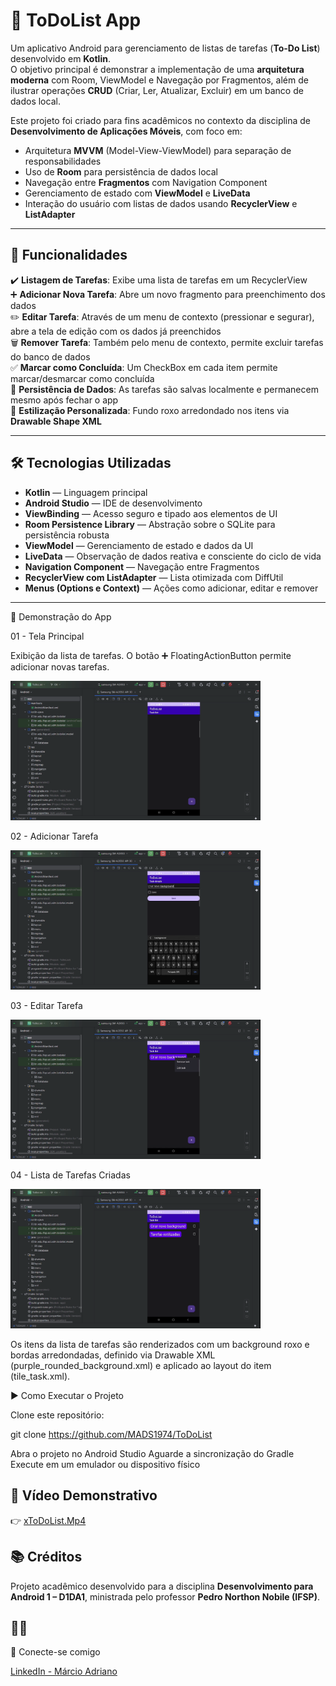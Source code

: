 # 📝 ToDoList App

Um aplicativo Android para gerenciamento de listas de tarefas (**To-Do List**) desenvolvido em **Kotlin**.  
O objetivo principal é demonstrar a implementação de uma **arquitetura moderna** com Room, ViewModel e Navegação por Fragmentos, além de ilustrar operações **CRUD** (Criar, Ler, Atualizar, Excluir) em um banco de dados local.

Este projeto foi criado para fins acadêmicos no contexto da disciplina de **Desenvolvimento de Aplicações Móveis**, com foco em:

- Arquitetura **MVVM** (Model-View-ViewModel) para separação de responsabilidades  
- Uso de **Room** para persistência de dados local  
- Navegação entre **Fragmentos** com Navigation Component  
- Gerenciamento de estado com **ViewModel** e **LiveData**  
- Interação do usuário com listas de dados usando **RecyclerView** e **ListAdapter**  

---

## 🚀 Funcionalidades

✔️ **Listagem de Tarefas**: Exibe uma lista de tarefas em um RecyclerView  
➕ **Adicionar Nova Tarefa**: Abre um novo fragmento para preenchimento dos dados  
✏️ **Editar Tarefa**: Através de um menu de contexto (pressionar e segurar), abre a tela de edição com os dados já preenchidos  
🗑️ **Remover Tarefa**: Também pelo menu de contexto, permite excluir tarefas do banco de dados  
✅ **Marcar como Concluída**: Um CheckBox em cada item permite marcar/desmarcar como concluída  
💾 **Persistência de Dados**: As tarefas são salvas localmente e permanecem mesmo após fechar o app  
🎨 **Estilização Personalizada**: Fundo roxo arredondado nos itens via **Drawable Shape XML**  

---

## 🛠 Tecnologias Utilizadas

- **Kotlin** — Linguagem principal  
- **Android Studio** — IDE de desenvolvimento  
- **ViewBinding** — Acesso seguro e tipado aos elementos de UI  
- **Room Persistence Library** — Abstração sobre o SQLite para persistência robusta  
- **ViewModel** — Gerenciamento de estado e dados da UI  
- **LiveData** — Observação de dados reativa e consciente do ciclo de vida  
- **Navigation Component** — Navegação entre Fragmentos  
- **RecyclerView com ListAdapter** — Lista otimizada com DiffUtil  
- **Menus (Options e Context)** — Ações como adicionar, editar e remover  

---

📸 Demonstração do App

01 - Tela Principal

Exibição da lista de tarefas. O botão ➕ FloatingActionButton permite adicionar novas tarefas.

<img src="screen/1%20Tela%20Principal.png" alt="Tela Principal" width="400"/>

02 - Adicionar Tarefa

<img src="screen/2%20Add%20Tarefa.png" alt="Adicionar/Editar Tarefa" width="400"/>


03 - Editar Tarefa

<img src="screen/3%20Editar%20Tarefa.png" alt="Adicionar/Editar Tarefa" width="400"/>

04 - Lista de Tarefas Criadas


<img src="screen/4%20Lista%20de%20Tarefas.png" alt="Lista de Tarefas" width="400"/>

Os itens da lista de tarefas são renderizados com um background roxo e bordas arredondadas, definido via Drawable XML (purple_rounded_background.xml) e aplicado ao layout do item (tile_task.xml).

▶️ Como Executar o Projeto

Clone este repositório:

git clone https://github.com/MADS1974/ToDoList


Abra o projeto no Android Studio
Aguarde a sincronização do Gradle
Execute em um emulador ou dispositivo físico

## 🎥 Vídeo Demonstrativo


👉 [xToDoList.Mp4](./xToDoList.mp4)


## 📚 Créditos

Projeto acadêmico desenvolvido para a disciplina **Desenvolvimento para Android 1 – D1DA1**, ministrada pelo professor **Pedro Northon Nobile (IFSP)**. 


## 🙋‍♂️

🔗 Conecte-se comigo

[LinkedIn - Márcio Adriano](https://www.linkedin.com/in/mads1974/)

